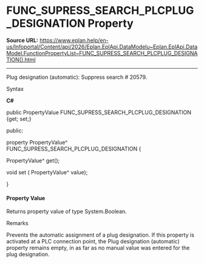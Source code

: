 # FUNC_SUPRESS_SEARCH_PLCPLUG_DESIGNATION Property

**Source URL:** https://www.eplan.help/en-us/Infoportal/Content/api/2026/Eplan.EplApi.DataModelu~Eplan.EplApi.DataModel.FunctionPropertyList~FUNC_SUPRESS_SEARCH_PLCPLUG_DESIGNATION().html

---

Plug designation (automatic): Suppress search # 20579.

Syntax

**C#**



public PropertyValue FUNC_SUPRESS_SEARCH_PLCPLUG_DESIGNATION {get; set;}

public:

property PropertyValue^ FUNC_SUPRESS_SEARCH_PLCPLUG_DESIGNATION {

   PropertyValue^ get();

   void set (    PropertyValue^ value);

}


#### Property Value

Returns property value of type System.Boolean.

Remarks

Prevents the automatic assignment of a plug designation. If this property is activated at a PLC connection point, the Plug designation (automatic) property remains empty, in as far as no manual value was entered for the plug designation.
